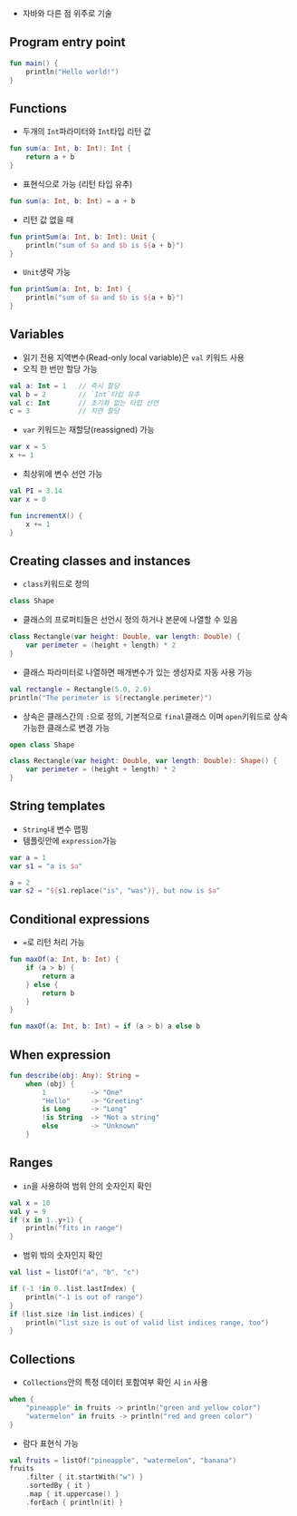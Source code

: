 
- 자바와 다른 점 위주로 기술

## Program entry point
```kotlin
fun main() {
	println("Hello world!")
}
```

## Functions
- 두개의 `Int`파라미터와 `Int`타입 리턴 값
```kotlin
fun sum(a: Int, b: Int): Int {
	return a + b
}
```

- 표현식으로 가능 (리턴 타입 유추)
```kotlin
fun sum(a: Int, b: Int) = a + b
```

- 리턴 값 없을 때
```kotlin
fun printSum(a: Int, b: Int): Unit {
	println("sum of $a and $b is ${a + b}")
}
```

- `Unit`생략 가능
```kotlin
fun printSum(a: Int, b: Int) {
	println("sum of $a and $b is ${a + b}")
}
```

## Variables
- 읽기 전용 지역변수(Read-only local variable)은 `val` 키워드 사용
- 오직 한 번만 할당 가능
```kotlin
val a: Int = 1   // 즉시 할당
val b = 2        // `Int`타입 유추
val c: Int       // 초기화 없는 타입 선언
c = 3            // 지연 할당
```

- `var` 키워드는 재할당(reassigned) 가능
```kotlin
var x = 5
x += 1
```

- 최상위에 변수 선언 가능
```kotlin
val PI = 3.14
var x = 0

fun incrementX() {
	x += 1
}
```

## Creating classes and instances
- `class`키워드로 정의
```kotlin
class Shape
```
- 클래스의 프로퍼티들은 선언시 정의 하거나 본문에 나열할 수 있음
```kotlin
class Rectangle(var height: Double, var length: Double) {
	var perimeter = (height + length) * 2
}
```
- 클래스 파라미터로 나열하면 매개변수가 있는 생성자로 자동 사용 가능
```kotlin
val rectangle = Rectangle(5.0, 2.0)
println("The perimeter is ${rectangle.perimeter}")
```
- 상속은 클래스간의 `:`으로 정의, 기본적으로 `final`클래스 이며 `open`키워드로 상속가능한 클래스로 변경 가능
```kotlin
open class Shape

class Rectangle(var height: Double, var length: Double): Shape() {
	var perimeter = (height + length) * 2
}
```

## String templates

- `String`내 변수 맵핑
- 템플릿안에 `expression`가능
```kotlin
var a = 1
var s1 = "a is $a"

a = 2
var s2 = "${s1.replace("is", "was")}, but now is $a"
```

## Conditional expressions
- `=`로 리턴 처리 가능
```kotlin
fun maxOf(a: Int, b: Int) {
	if (a > b) {
		return a
	} else {
		return b
	}
}

fun maxOf(a: Int, b: Int) = if (a > b) a else b
```

## When expression
```kotlin
fun describe(obj: Any): String =
	when (obj) {
		1           -> "One"
		"Hello"     -> "Greeting"
		is Long     -> "Long"
		!is String  -> "Not a string" 
		else        -> "Unknown"
	}
```

## Ranges
- `in`을 사용하여 범위 안의 숫자인지 확인
```kotlin
val x = 10
val y = 9
if (x in 1..y+1) {
	println("fits in range")
}
```
- 범위 밖의 숫자인지 확인
```kotlin
val list = listOf("a", "b", "c")

if (-1 !in 0..list.lastIndex) {
	println("-1 is out of range")
}
if (list.size !in list.indices) {
	println("list size is out of valid list indices range, too")
}
```

## Collections
- `Collections`안의 특정 데이터 포함여부 확인 시 `in` 사용
```kotlin
when {
	"pineapple" in fruits -> println("green and yellow color")
	"watermelon" in fruits -> println("red and green color")
}
```
- 람다 표현식 가능
```kotlin
val fruits = listOf("pineapple", "watermelon", "banana")
fruits
	.filter { it.startWith("w") }
	.sortedBy { it }
	.map { it.uppercase() }
	.forEach { println(it) }
```

